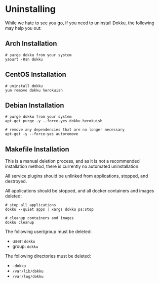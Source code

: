 # Uninstalling

While we hate to see you go, if you need to uninstall Dokku, the following may help you out:

## Arch Installation

```shell
# purge dokku from your system
yaourt -Rsn dokku
```

## CentOS Installation


```shell
# uninstall dokku
yum remove dokku herokuish
```

## Debian Installation

```shell
# purge dokku from your system
apt-get purge -y --force-yes dokku herokuish

# remove any dependencies that are no longer necessary
apt-get -y --force-yes autoremove
```

## Makefile Installation

This is a manual deletion process, and as it is not a recommended installation method, there is currently no automated uninstallation.

All service plugins should be unlinked from applications, stopped, and destroyed.

All applications should be stopped, and all docker containers and images deleted:

```shell
# stop all applications
dokku --quiet apps | xargs dokku ps:stop

# cleanup containers and images
dokku cleanup
```

The following user/group must be deleted:

- user: `dokku`
- group: `dokku`

The following directories must be deleted:

- `~dokku`
- `/var/lib/dokku`
- `/var/log/dokku`
